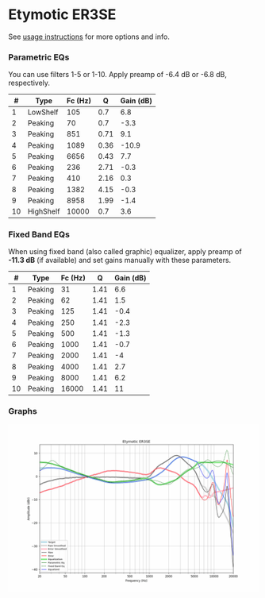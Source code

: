 # Etymotic ER3SE
See [usage instructions](https://github.com/jaakkopasanen/AutoEq#usage) for more options and info.

### Parametric EQs
You can use filters 1-5 or 1-10. Apply preamp of -6.4 dB or -6.8 dB, respectively.

|   # | Type      |   Fc (Hz) |    Q |   Gain (dB) |
|-----|-----------|-----------|------|-------------|
|   1 | LowShelf  |       105 | 0.7  |         6.8 |
|   2 | Peaking   |        70 | 0.7  |        -3.3 |
|   3 | Peaking   |       851 | 0.71 |         9.1 |
|   4 | Peaking   |      1089 | 0.36 |       -10.9 |
|   5 | Peaking   |      6656 | 0.43 |         7.7 |
|   6 | Peaking   |       236 | 2.71 |        -0.3 |
|   7 | Peaking   |       410 | 2.16 |         0.3 |
|   8 | Peaking   |      1382 | 4.15 |        -0.3 |
|   9 | Peaking   |      8958 | 1.99 |        -1.4 |
|  10 | HighShelf |     10000 | 0.7  |         3.6 |

### Fixed Band EQs
When using fixed band (also called graphic) equalizer, apply preamp of **-11.3 dB** (if available) and set gains manually with these parameters.

|   # | Type    |   Fc (Hz) |    Q |   Gain (dB) |
|-----|---------|-----------|------|-------------|
|   1 | Peaking |        31 | 1.41 |         6.6 |
|   2 | Peaking |        62 | 1.41 |         1.5 |
|   3 | Peaking |       125 | 1.41 |        -0.4 |
|   4 | Peaking |       250 | 1.41 |        -2.3 |
|   5 | Peaking |       500 | 1.41 |        -1.3 |
|   6 | Peaking |      1000 | 1.41 |        -0.7 |
|   7 | Peaking |      2000 | 1.41 |        -4   |
|   8 | Peaking |      4000 | 1.41 |         2.7 |
|   9 | Peaking |      8000 | 1.41 |         6.2 |
|  10 | Peaking |     16000 | 1.41 |        11   |

### Graphs
![](./Etymotic%20ER3SE.png)
